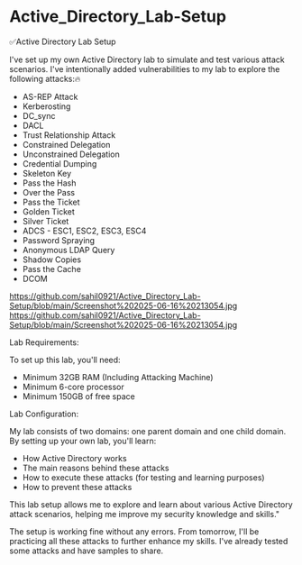 # Active_Directory_Lab-Setup

✅Active Directory Lab Setup

I've set up my own Active Directory lab to simulate and test various attack scenarios. I've intentionally added vulnerabilities to my lab to explore the following attacks:🔥

- AS-REP Attack
- Kerberosting
- DC_sync
- DACL
- Trust Relationship Attack
- Constrained Delegation
- Unconstrained Delegation
- Credential Dumping
- Skeleton Key
- Pass the Hash
- Over the Pass
- Pass the Ticket
- Golden Ticket
- Silver Ticket
- ADCS - ESC1, ESC2, ESC3, ESC4
- Password Spraying
- Anonymous LDAP Query
- Shadow Copies
- Pass the Cache
- DCOM

https://github.com/sahil0921/Active_Directory_Lab-Setup/blob/main/Screenshot%202025-06-16%20213054.jpg
https://github.com/sahil0921/Active_Directory_Lab-Setup/blob/main/Screenshot%202025-06-16%20213054.jpg

Lab Requirements:

To set up this lab, you'll need:

- Minimum 32GB RAM (Including Attacking Machine)
- Minimum 6-core processor
- Minimum 150GB of free space

Lab Configuration:

My lab consists of two domains: one parent domain and one child domain. By setting up your own lab, you'll learn:

- How Active Directory works
- The main reasons behind these attacks
- How to execute these attacks (for testing and learning purposes)
- How to prevent these attacks

This lab setup allows me to explore and learn about various Active Directory attack scenarios, helping me improve my security knowledge and skills."

The setup is working fine without any errors. From tomorrow, I'll be practicing all these attacks to further enhance my skills. I've already tested some attacks and have samples to share.

